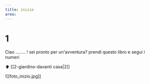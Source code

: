 ```yaml
---
title: inizio
area: 
---
```

# 1
Ciao ........ !
sei pronto per un'avventura?
prendi questo libro e segui i numeri

⬆️ [[2-giardino-davanti casa|2]]

![[foto_inizio.jpg]]
